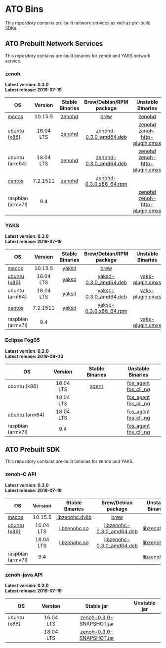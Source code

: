 # ATO Bins
This repository contains pre-built network services as well as pre-build SDKs.

## ATO Prebuilt Network Services
This repository contains pre-built binaries for zenoh and YAKS network service.

### zenoh

**Latest version: 0.3.0** \
**Latest release: 2019-07-19**

| OS | Version | Stable Binaries | Brew/Debian/RPM package | Unstable Binaries |
| --- |:---:|:---:|:---:|:---:|
| [macos](./zenoh/latest/macos)   | 10.15.5 | [zenohd](./zenoh/latest/macos/10.15.5/zenohd)  | [brew](./zenoh/latest/macos) | [zenohd](./zenoh/unstable/macos/10.14.6/zenohd)|
| [ubuntu (x86)](./zenoh/latest/ubuntu) | 16.04 LTS | [zenohd](./zenoh/latest/ubuntu/16.04/zenohd) | [zenohd-0.3.0_amd64.deb](./zenoh/latest/ubuntu/16.04/zenohd-0.3.0_amd64.deb) | [zenohd](./zenoh/unstable/ubuntu/16.04/zenohd) <br/> [zenoh-http-plugin.cmxs](./zenoh/unstable/ubuntu/16.04/zenoh-http-plugin.cmxs) |
| ubuntu (arm64)| 18.04 LTS | [zenohd](./zenoh/latest/ubuntu/18.10/zenohd) | [zenohd-0.3.0_amd64.deb](./zenoh/latest/ubuntu/18.10/zenohd-0.3.0_amd64.deb) | [zenohd](./zenoh/unstable/ubuntu_arm64/18.04/zenohd) <br/> [zenoh-http-plugin.cmxs](./zenoh/unstable/ubuntu_arm64/18.04/zenoh-http-plugin.cmxs)  |
| [centos](./zenoh/latest/centos) | 7.2.1511 | [zenohd](./zenoh/latest/centos/7.2.1511/zenohd) | [zenohd-0.3.0.x86_64.rpm](./zenoh/latest/centos/7.2.1511/zenohd-0.3.0-1.el7.x86_64.rpm)| |
| raspbian (armv7l) | 9.4 | | | [zenohd](./zenoh/unstable/raspian_armv7l/9.4/zenohd) <br/> [zenoh-http-plugin.cmxs](./zenoh/unstable/raspian_armv7l/9.4/zenoh-http-plugin.cmxs) |

### YAKS

**Latest version: 0.3.0** \
**Latest release: 2019-07-19**

| OS | Version | Stable Binaries |  Brew/Debian/RPM package | Unstable Binaries |
| --- |:---:|:---:|:---:|:---:|
| [macos](./yaks/latest/macos)   | 10.15.5 | [yaksd](./yaks/latest/macos/10.15.5/yaksd)  | [brew](./yaks/latest/macos) | |
| [ubuntu (x86)](./yaks/latest/ubuntu) | 16.04 LTS | [yaksd](./yaks/latest/ubuntu/16.04/yaksd) | [yaksd-0.3.0_amd64.deb](./yaks/latest/ubuntu/16.04/yaksd-0.3.0_amd64.deb)    | [yaks-plugin.cmxs](./yaks/unstable/ubuntu/16.04/yaks-plugin.cmxs)|
| ubuntu (arm64) | 18.04 LTS | [yaksd](./yaks/latest/ubuntu/18.10/yaksd) | [yaksd-0.3.0_amd64.deb](./yaks/latest/ubuntu/18.10/yaksd-0.3.0_amd64.deb) | [yaks-plugin.cmxs](./yaks/unstable/ubuntu_arm64/18.04/yaks-plugin.cmxs) |
| [centos](./yaks/latest/centos) | 7.2.1511 | [yaksd](./yaks/latest/centos/7.2.1511/yaksd) | [yaksd-0.3.0.x86_64.rpm](./yaks/latest/centos/7.2.1511/yaksd-0.3.0-1.el7.x86_64.rpm) | |
| raspbian (armv7l) | 9.4 | | | [yaks-plugin.cmxs](./unstable/raspbian_armv7l/9.4/yaks-plugin.cmxs) |

### Eclipse Fog05

**Latest version: 0.2.0** \
**Latest release: 2019-09-03**

| OS | Version | Stable Binaries | Unstable Binaries |
| --- |:---:|:---:|:---:|
| ubuntu (x86) | 16.04 LTS | [agent](./fog05/latest/ubuntu/16.04/agent) | [fos_agent](./fog05/unstable/ubuntu/16.04/fos_agent.exe) <br/> [fos_cli_ng](./fog05/unstable/ubuntu/16.04/fos_cli_ng.exe) |
| | 18.04 LTS | |[fos_agent](./fog05/unstable/ubuntu/18.04/fos_agent.exe) <br/> [fos_cli_ng](./fog05/unstable/ubuntu/18.04/fos_cli_ng.exe)| 
| ubuntu (arm64)| 18.04 LTS | |[fos_agent](./fog05/unstable/ubuntu_arm64/18.04/fos_agent.exe) <br/> [fos_cli_ng](./fog05/unstable/ubuntu_arm64/18.04/fos_cli_ng.exe)| 
| raspbian (armv7l) | 9.4 | | [fos_agent](./fog05/unstable/raspbian_armv7l/9.4/fos_agent.exe) <br/>[fos_cli_ng](./fog05/unstable/raspbian_armv7l/9.4/fos_cli_ng.exe) |



## ATO Prebuilt SDK
This repository contains pre-built binaries for zenoh and YAKS.

### zenoh-C API

**Latest version: 0.3.0** \
**Latest release: 2019-07-19**

| OS | Version | Stable Binaries |  Brew/Debian package | Unstable Binaries |
| --- |:---:|:---:|:---:|:---:|
| [macos](./zenoh-c/latest/macos)   | 10.15.5 | [libzenohc.dylib](./zenoh-c/latest/macos/10.15.5/libzenohc.dylib)  | [brew](./zenoh-c/latest/macos) | |
| [ubuntu (x86)](./zenoh-c/latest/ubuntu) | 16.04 LTS | [libzenohc.so](./zenoh-c/latest/ubuntu/16.04/libzenohc.so) | [libzenohc-0.3.0_amd64.deb](./zenoh-c/latest/ubuntu/16.04/libzenohc-0.3.0_amd64.deb) | [libzenohc.so](./zenoh-c/unstable/ubuntu/16.04/libzenohc.so)|
| | 18.04 LTS | [libzenohc.so](./zenoh-c/latest/ubuntu/18.10/libzenohc.so)  | [libzenohc-0.3.0_amd64.deb](./zenoh-c/latest/ubuntu/18.10/libzenohc-0.3.0_amd64.deb) | [libzenohc.so](./zenoh-c/unstable/ubuntu/18.04/libzenohc.so) |
| raspbian (armv7l) | 9.4 | | | [libzenohc.so](./zenoh-c/unstable/raspian_armv7l/9.4/libzenohc.so)|

### zenoh-java API

**Latest version: 0.3.0** \
**Latest release: 2019-07-19**

| OS | Version | Stable jar | Unstable jar |
| --- |:---:|:---:|:---:|
| ubuntu (x86) | 16.04 LTS | [zenoh-0.3.0-SNAPSHOT.jar](./zenoh-java/latest/ubuntu/16.04/zenoh-0.3.0-SNAPSHOT.jar) | |
| | 18.04 LTS | [zenoh-0.3.0-SNAPSHOT.jar](./zenoh-java/latest/ubuntu/18.10/zenoh-0.3.0-SNAPSHOT.jar) | |
